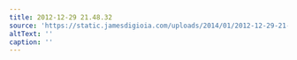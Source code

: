 ```yaml
---
title: 2012-12-29 21.48.32
source: 'https://static.jamesdigioia.com/uploads/2014/01/2012-12-29-21-48-32-scaled.jpg'
altText: ''
caption: ''
---
```


